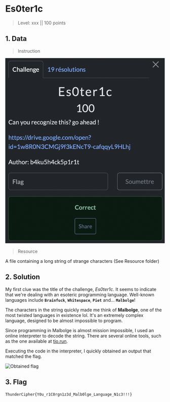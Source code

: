 # Es0ter1c

> Level: xxx || 100 points

## 1. Data

> Instruction

![Instruction Challenge Es0ter1c](challenge_Es0ter1c.png)

> Resource

A file containing a long string of strange characters (See Resource folder)

## 2. Solution

My first clue was the title of the challenge, *Es0ter1c*. It seems to indicate that we're dealing with an esoteric programming language. Well-known languages include **`Brainfuck`**, **`Whitespace`**, **`Piet`** and... **`Malbolge`**!

The characters in the string quickly made me think of **Malbolge**, one of the most twisted languages in existence lol. It's an extremely complex language, designed to be almost impossible to program.

Since programming in Malbolge is almost mission impossible, I used an online interpreter to decode the string. There are several online tools, such as the one available at [tio.run](https://tio.run/#malbolge).

Executing the code in the interpreter, I quickly obtained an output that matched the flag.

![Obtained flag](https://github.com/user-attachments/assets/71769c27-bd4a-4d3f-bc10-2187303eed72)


## 3. Flag

```text
ThunderCipher{Y0u_r1C0rgn1z3d_Malb0lge_Language_N1c3!!!}
```

